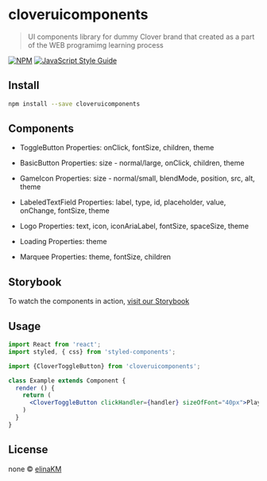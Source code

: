# cloveruicomponents

> UI components library for dummy Clover brand that created as a part of the WEB programimg learning process

[![NPM](https://img.shields.io/npm/v/cloveruipack.svg)](https://www.npmjs.com/package/cloveruipack) [![JavaScript Style Guide](https://img.shields.io/badge/code_style-standard-brightgreen.svg)](https://standardjs.com)

## Install

```bash
npm install --save cloveruicomponents
```
## Components

* ToggleButton
	Properties:
	onClick, fontSize, children, theme

* BasicButton
	Properties:
	size - normal/large,
	onClick, children, theme
	
* GameIcon
	Properties:
	size - normal/small,
	blendMode, position, src, alt, theme
	
* LabeledTextField
	Properties:
	label, type, id, placeholder, value, onChange, fontSize, theme

* Logo
	Properties:
	text, icon, iconAriaLabel, fontSize, spaceSize, theme

* Loading
	Properties:
	theme

* Marquee
	Properties:
	theme, fontSize, children

## Storybook
To watch the components in action, [visit our Storybook](https://elinakm.github.io/cloveruicomponents/?path=/story/welcome--to-storybook)

## Usage

```jsx
import React from 'react';
import styled, { css} from 'styled-components';

import {CloverToggleButton} from 'cloveruicomponents';

class Example extends Component {
  render () {
    return (
	  <CloverToggleButton clickHandler={handler} sizeOfFont="40px">Play</CloverToggleButton>
    )
  }
}
```

## License

none © [elinaKM](https://github.com/elinaKM)
